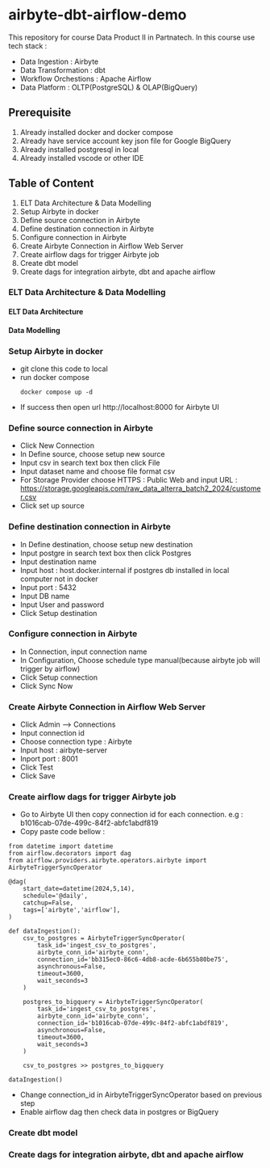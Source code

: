 # airbyte-dbt-airflow-demo
This repository for course Data Product II in Partnatech. 
In this course use tech stack : 
- Data Ingestion : Airbyte
- Data Transformation : dbt
- Workflow Orchestions : Apache Airflow
- Data Platform : OLTP(PostgreSQL) & OLAP(BigQuery)

## Prerequisite
1) Already installed docker and docker compose
2) Already have service account key json file for Google BigQuery
3) Already installed postgresql in local
4) Already installed vscode or other IDE

## Table of Content
1) ELT Data Architecture & Data Modelling
2) Setup Airbyte in docker
3) Define source connection in Airbyte
4) Define destination connection in Airbyte
5) Configure connection in Airbyte
6) Create Airbyte Connection in Airflow Web Server
7) Create airflow dags for trigger Airbyte job
8) Create dbt model
9) Create dags for integration airbyte, dbt and apache airflow

### ELT Data Architecture & Data Modelling
#### ELT Data Architecture


#### Data Modelling


### Setup Airbyte in docker
- git clone this code to local
- run docker compose
  ```
  docker compose up -d
  ``` 
- If success then open url http://localhost:8000 for Airbyte UI

### Define source connection in Airbyte
- Click New Connection
- In Define source, choose setup new source
- Input csv in search text box then click File
- Input dataset name and choose file format csv 
- For Storage Provider choose HTTPS : Public Web and input URL : https://storage.googleapis.com/raw_data_alterra_batch2_2024/customer.csv 
- Click set up source 

### Define destination connection in Airbyte
- In Define destination, choose setup new destination
- Input postgre in search text box then click Postgres
- Input destination name
- Input host : host.docker.internal if postgres db installed in local computer not in docker
- Input port : 5432
- Input DB name
- Input User and password
- Click Setup destination

### Configure connection in Airbyte
- In Connection, input connection name
- In Configuration, Choose schedule type manual(because airbyte job will trigger by airflow)
- Click Setup connection
- Click Sync Now

### Create Airbyte Connection in Airflow Web Server
- Click Admin --> Connections
- Input connection id
- Choose connection type : Airbyte
- Input host : airbyte-server
- Inport port : 8001
- Click Test
- Click Save

### Create airflow dags for trigger Airbyte job
- Go to Airbyte UI then copy connection id for each connection. e.g : b1016cab-07de-499c-84f2-abfc1abdf819
- Copy paste code bellow :
```
from datetime import datetime
from airflow.decorators import dag
from airflow.providers.airbyte.operators.airbyte import AirbyteTriggerSyncOperator

@dag(
    start_date=datetime(2024,5,14),
    schedule='@daily',
    catchup=False,
    tags=['airbyte','airflow'],
)

def dataIngestion():
    csv_to_postgres = AirbyteTriggerSyncOperator(
        task_id='ingest_csv_to_postgres',
        airbyte_conn_id='airbyte_conn',
        connection_id='bb315ec0-86c6-4db8-acde-6b655b80be75',
        asynchronous=False,
        timeout=3600,
        wait_seconds=3
    )

    postgres_to_bigquery = AirbyteTriggerSyncOperator(
        task_id='ingest_csv_to_postgres',
        airbyte_conn_id='airbyte_conn',
        connection_id='b1016cab-07de-499c-84f2-abfc1abdf819',
        asynchronous=False,
        timeout=3600,
        wait_seconds=3
    )

    csv_to_postgres >> postgres_to_bigquery
    
dataIngestion()

```
- Change connection_id in AirbyteTriggerSyncOperator based on previous step
- Enable airflow dag then check data in postgres or BigQuery

### Create dbt model


### Create dags for integration airbyte, dbt and apache airflow
